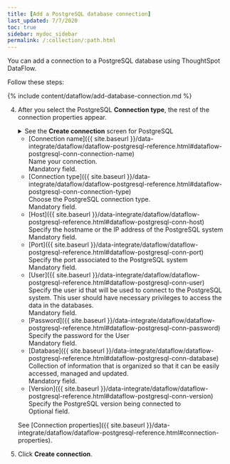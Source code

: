 ```yaml
---
title: [Add a PostgreSQL database connection]
last_updated: 7/7/2020
toc: true
sidebar: mydoc_sidebar
permalink: /:collection/:path.html
---
```

You can add a connection to a PostgreSQL database using ThoughtSpot DataFlow.

Follow these steps:


{% include content/dataflow/add-database-connection.md %}

4. After you select the PostgreSQL **Connection type**, the rest of the connection properties appear.

    <details>
      <summary>See the <strong>Create connection</strong> screen for PostgreSQL</summary>
        <p>
        <img src="../../images/dataflow-postgresql-create.png" alt="Create PostgreSQL connection" /></p>
    </details>

    * [Connection name]({{ site.baseurl }}/data-integrate/dataflow/dataflow-postgresql-reference.html#dataflow-postgresql-conn-connection-name)<br/>Name your connection.<br/>Mandatory field.
    * [Connection type]({{ site.baseurl }}/data-integrate/dataflow/dataflow-postgresql-reference.html#dataflow-postgresql-conn-connection-type)<br/>Choose the PostgreSQL connection type.<br/>Mandatory field.
    * [Host]({{ site.baseurl }}/data-integrate/dataflow/dataflow-postgresql-reference.html#dataflow-postgresql-conn-host)<br/>Specify the hostname or the IP address of the PostgreSQL system<br/>Mandatory field.
    * [Port]({{ site.baseurl }}/data-integrate/dataflow/dataflow-postgresql-reference.html#dataflow-postgresql-conn-port)<br/>Specify the port associated to the PostgreSQL system<br/>Mandatory field.
    * [User]({{ site.baseurl }}/data-integrate/dataflow/dataflow-postgresql-reference.html#dataflow-postgresql-conn-user)<br/>Specify the user id that will be used to connect to the PostgreSQL system. This user should have necessary privileges to access the data in the databases.<br/>Mandatory field.
    * [Password]({{ site.baseurl }}/data-integrate/dataflow/dataflow-postgresql-reference.html#dataflow-postgresql-conn-password)<br/>Specify the password for the User<br/>Mandatory field.
    * [Database]({{ site.baseurl }}/data-integrate/dataflow/dataflow-postgresql-reference.html#dataflow-postgresql-conn-database)<br/>Collection of information that is organized so that it can be easily accessed, managed and updated.<br/>Mandatory field.
    * [Version]({{ site.baseurl }}/data-integrate/dataflow/dataflow-postgresql-reference.html#dataflow-postgresql-conn-version)<br/>Specify the PostgreSQL version being connected to<br/>Optional field.

   See [Connection properties]({{ site.baseurl }}/data-integrate/dataflow/dataflow-postgresql-reference.html#connection-properties).

5. Click **Create connection**.   
